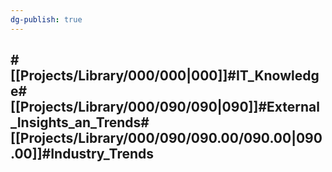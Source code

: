 ```yaml
---
dg-publish: true
---
```

#[[Projects/Library/000/000\|000]]#IT_Knowledge#[[Projects/Library/000/090/090\|090]]#External_Insights_an_Trends#[[Projects/Library/000/090/090.00/090.00\|090.00]]#Industry_Trends
---
